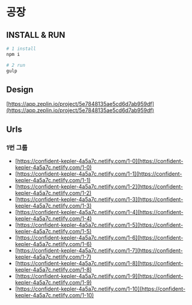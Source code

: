 # 공장

## INSTALL & RUN
```bash
# 1 install
npm i

# 2 run
gulp
```

## Design
[https://app.zeplin.io/project/5e7848135ae5cd6d7ab959df](https://app.zeplin.io/project/5e7848135ae5cd6d7ab959df)

## Urls

### 1번 그룹
- [https://confident-kepler-4a5a7c.netlify.com/1-0](https://confident-kepler-4a5a7c.netlify.com/1-0)
- [https://confident-kepler-4a5a7c.netlify.com/1-1](https://confident-kepler-4a5a7c.netlify.com/1-1)
- [https://confident-kepler-4a5a7c.netlify.com/1-2](https://confident-kepler-4a5a7c.netlify.com/1-2)
- [https://confident-kepler-4a5a7c.netlify.com/1-3](https://confident-kepler-4a5a7c.netlify.com/1-3)
- [https://confident-kepler-4a5a7c.netlify.com/1-4](https://confident-kepler-4a5a7c.netlify.com/1-4)
- [https://confident-kepler-4a5a7c.netlify.com/1-5](https://confident-kepler-4a5a7c.netlify.com/1-5)
- [https://confident-kepler-4a5a7c.netlify.com/1-6](https://confident-kepler-4a5a7c.netlify.com/1-6)
- [https://confident-kepler-4a5a7c.netlify.com/1-7](https://confident-kepler-4a5a7c.netlify.com/1-7)
- [https://confident-kepler-4a5a7c.netlify.com/1-8](https://confident-kepler-4a5a7c.netlify.com/1-8)
- [https://confident-kepler-4a5a7c.netlify.com/1-9](https://confident-kepler-4a5a7c.netlify.com/1-9)
- [https://confident-kepler-4a5a7c.netlify.com/1-10](https://confident-kepler-4a5a7c.netlify.com/1-10)